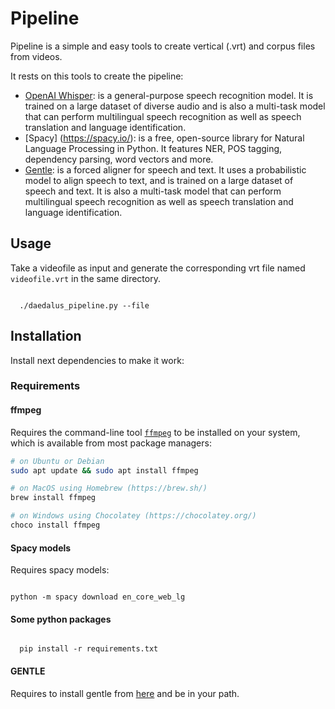 # Pipeline

Pipeline is a simple and easy tools to create vertical (.vrt) and corpus files from videos.

It rests on this tools to create the pipeline:
 - [OpenAI Whisper](https://github.com/openai/whisper): is a general-purpose speech recognition model. It is trained on a large dataset of diverse audio and is also a multi-task model that can perform multilingual speech recognition as well as speech translation and language identification.
 - [Spacy] (https://spacy.io/): is a free, open-source library for Natural Language Processing in Python. It features NER, POS tagging, dependency parsing, word vectors and more.
 - [Gentle](https://lowerquality.com/gentle/): is a forced aligner for speech and text. It uses a probabilistic model to align speech to text, and is trained on a large dataset of speech and text. It is also a multi-task model that can perform multilingual speech recognition as well as speech translation and language identification.

## Usage

Take a videofile as input and generate the corresponding vrt file named `videofile.vrt` in the same directory.

<code >
  ./daedalus_pipeline.py --file <input_file>
</code>

## Installation

Install next dependencies to make it work:
### Requirements

#### **ffmpeg**


Requires the command-line tool [`ffmpeg`](https://ffmpeg.org/) to be installed on your system, which is available from most package managers:

```bash
# on Ubuntu or Debian
sudo apt update && sudo apt install ffmpeg

# on MacOS using Homebrew (https://brew.sh/)
brew install ffmpeg

# on Windows using Chocolatey (https://chocolatey.org/)
choco install ffmpeg
```

#### **Spacy models**
Requires spacy models:

<code>
python -m spacy download en_core_web_lg
</code>

#### **Some python packages**

<code >
  pip install -r requirements.txt
</code>

#### **GENTLE**

Requires to install gentle from [here](https://lowerquality.com/gentle/) and be in your path.


